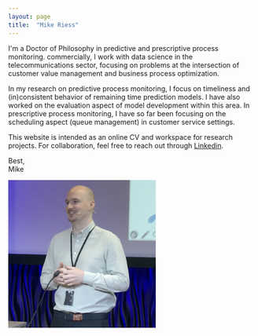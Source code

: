 ```yaml
---
layout: page
title:  "Mike Riess"
---
```

I'm a Doctor of Philosophy in predictive and prescriptive process monitoring. commercially, I work with data science in the telecommunications sector, focusing on problems at the intersection of customer value management and business process optimization. 

In my research on predictive process monitoring, I focus on timeliness and (in)consistent behavior of remaining time prediction models. I have also worked on the evaluation aspect of model development within this area. In prescriptive process monitoring, I have so far been focusing on the scheduling aspect (queue management) in customer service settings.

This website is intended as an online CV and workspace for research projects. For collaboration, feel free to reach out through <a href="https://www.linkedin.com/in/mike-riess-8ba5796b/">Linkedin</a>.

Best,<br>
Mike

![Mike](Mike.png)




